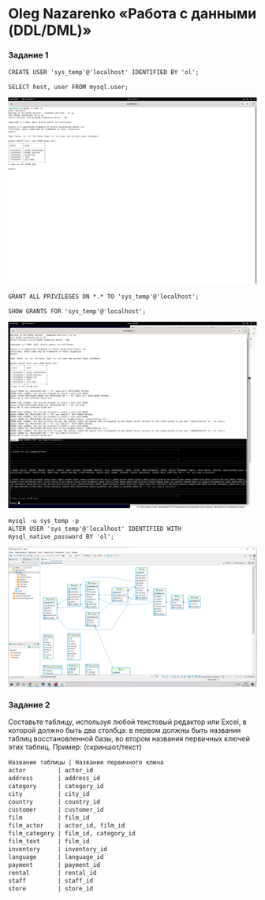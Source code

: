 # Oleg Nazarenko «Работа с данными (DDL/DML)»
### Задание 1

```
CREATE USER 'sys_temp'@'localhost' IDENTIFIED BY 'ol';
```
```
SELECT host, user FROM mysql.user;
```
![Monitoring](https://github.com/olegnazarenko92/Nazarenko-db/blob/f0b44b5e4d8e40ea338f7e1f0c36e4cf6708f36d/Screenshot%20from%202023-06-03%2010-27-42.png)

```
GRANT ALL PRIVILEGES ON *.* TO 'sys_temp'@'localhost';
```
```
SHOW GRANTS FOR 'sys_temp'@'localhost';
```
![Monitoring](https://github.com/olegnazarenko92/Nazarenko-db/blob/35ae206573f405f1985a9b2dea0f200957a3d010/Screenshot%20from%202023-06-03%2010-48-12.png)

```
mysql -u sys_temp -p
ALTER USER 'sys_temp'@'localhost' IDENTIFIED WITH mysql_native_password BY 'ol';
```
![Monitoring](https://github.com/olegnazarenko92/Nazarenko-db/blob/91d2e089ca51f92af74c78aba1c74a6dbaa11ee6/%D0%91%D0%B5%D0%B7%D1%8B%D0%BC%D1%8F%D0%BD%D0%BD%D1%8B%D0%B9.png)


### Задание 2
Составьте таблицу, используя любой текстовый редактор или Excel, в которой должно быть два столбца: в первом должны быть названия таблиц восстановленной базы, во втором названия первичных ключей этих таблиц. Пример: (скриншот/текст)
```
Название таблицы | Название первичного ключа
actor         | actor_id
address       | address_id
category      | category_id
city          | city_id
country       | country_id
customer      | customer_id
film          | film_id
film_actor    | actor_id, film_id
film_category | film_id, category_id
film_text     | film_id
inventory     | inventory_id
language      | language_id
payment       | payment_id
rental        | rental_id
staff         | staff_id
store         | store_id
```

